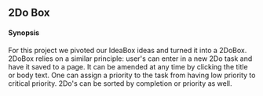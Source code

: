 ## 2Do Box

#### Synopsis

For this project we pivoted our IdeaBox ideas and turned it into a 2DoBox.
2DoBox relies on a similar principle: user's can enter in a new 2Do task and have it saved to a page. It can be amended at any time by clicking the title or body text. One can assign a priority to the task from having low priority to critical priority. 2Do's can be sorted by completion or priority as well.
